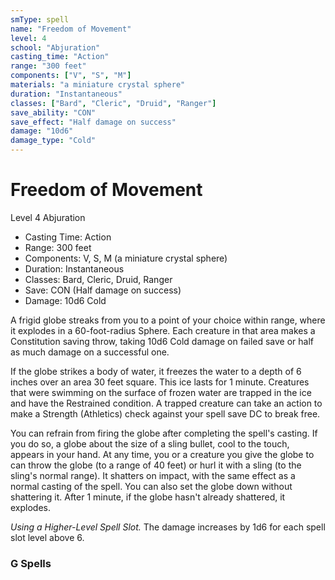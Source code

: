 ```yaml
---
smType: spell
name: "Freedom of Movement"
level: 4
school: "Abjuration"
casting_time: "Action"
range: "300 feet"
components: ["V", "S", "M"]
materials: "a miniature crystal sphere"
duration: "Instantaneous"
classes: ["Bard", "Cleric", "Druid", "Ranger"]
save_ability: "CON"
save_effect: "Half damage on success"
damage: "10d6"
damage_type: "Cold"
---
```


# Freedom of Movement
Level 4 Abjuration

- Casting Time: Action
- Range: 300 feet
- Components: V, S, M (a miniature crystal sphere)
- Duration: Instantaneous
- Classes: Bard, Cleric, Druid, Ranger
- Save: CON (Half damage on success)
- Damage: 10d6 Cold

A frigid globe streaks from you to a point of your choice within range, where it explodes in a 60-foot-radius Sphere. Each creature in that area makes a Constitution saving throw, taking 10d6 Cold damage on failed save or half as much damage on a successful one.

If the globe strikes a body of water, it freezes the water to a depth of 6 inches over an area 30 feet square. This ice lasts for 1 minute. Creatures that were swimming on the surface of frozen water are trapped in the ice and have the Restrained condition. A trapped creature can take an action to make a Strength (Athletics) check against your spell save DC to break free.

You can refrain from firing the globe after completing the spell's casting. If you do so, a globe about the size of a sling bullet, cool to the touch, appears in your hand. At any time, you or a creature you give the globe to can throw the globe (to a range of 40 feet) or hurl it with a sling (to the sling's normal range). It shatters on impact, with the same effect as a normal casting of the spell. You can also set the globe down without shattering it. After 1 minute, if the globe hasn't already shattered, it explodes.

*Using a Higher-Level Spell Slot.* The damage increases by 1d6 for each spell slot level above 6.

### G Spells
